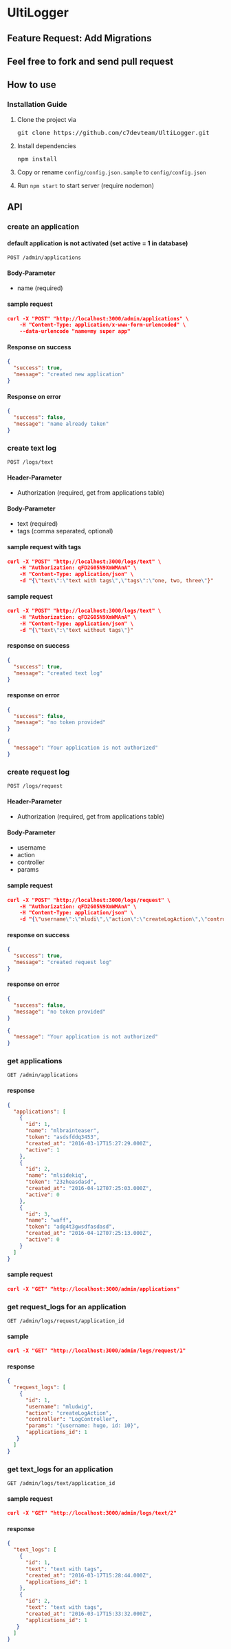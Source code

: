 # UltiLogger #

## Feature Request: Add Migrations

## Feel free to fork and send pull request ##

## How to use ##

### Installation Guide ###

1. Clone the project via
    <pre>git clone https://github.com/c7devteam/UltiLogger.git</pre>
    
2. Install dependencies
    <pre>npm install</pre>
    
3. Copy or rename `config/config.json.sample` to `config/config.json`


4. Run `npm start` to start server (require nodemon)



## API ##

### create an application ###

#### default application is not activated (set active = 1 in database)

    POST /admin/applications
    
#### Body-Parameter ####
* name (required)

#### sample request ####

```json
curl -X "POST" "http://localhost:3000/admin/applications" \
	-H "Content-Type: application/x-www-form-urlencoded" \
	--data-urlencode "name=my super app"

```

#### Response on success ####
```json
{
  "success": true,
  "message": "created new application"
}
```

#### Response on error ####
```json
{
  "success": false,
  "message": "name already taken"
}
```

### create text log ###

    POST /logs/text
    
#### Header-Parameter ####
* Authorization (required, get from applications table)


#### Body-Parameter ####

* text (required)
* tags (comma separated, optional)

#### sample request with tags ####
```json
curl -X "POST" "http://localhost:3000/logs/text" \
	-H "Authorization: qFD2G05N9XmWMAnA" \
	-H "Content-Type: application/json" \
	-d "{\"text\":\"text with tags\",\"tags\":\"one, two, three\"}"

```

#### sample request ####
```json
curl -X "POST" "http://localhost:3000/logs/text" \
	-H "Authorization: qFD2G05N9XmWMAnA" \
	-H "Content-Type: application/json" \
	-d "{\"text\":\"text without tags\"}"
```

#### response on success ####
```json
{
  "success": true,
  "message": "created text log"
}
```

#### response on error ####
```json
{
  "success": false,
  "message": "no token provided"
}
```

```json
{
  "message": "Your application is not authorized"
}
```


### create request log ###

    POST /logs/request
    
#### Header-Parameter ####
* Authorization (required, get from applications table)


#### Body-Parameter ####

* username
* action
* controller
* params

#### sample request ####
```json
curl -X "POST" "http://localhost:3000/logs/request" \
	-H "Authorization: qFD2G05N9XmWMAnA" \
	-H "Content-Type: application/json" \
	-d "{\"username\":\"mludi\",\"action\":\"createLogAction\",\"controller\":\"LogController\",\"params\":\"username, applications_id\"}"

```


#### response on success ####
```json
{
  "success": true,
  "message": "created request log"
}
```

#### response on error ####
```json
{
  "success": false,
  "message": "no token provided"
}
```

```json
{
  "message": "Your application is not authorized"
}
```

### get applications

	GET /admin/applications
	
#### response
```json
{
  "applications": [
    {
      "id": 1,
      "name": "mlbrainteaser",
      "token": "asdsfddq3453",
      "created_at": "2016-03-17T15:27:29.000Z",
      "active": 1
    },
    {
      "id": 2,
      "name": "mlsidekiq",
      "token": "23zheasdasd",
      "created_at": "2016-04-12T07:25:03.000Z",
      "active": 0
    },
    {
      "id": 3,
      "name": "waff",
      "token": "adg4t3gwsdfasdasd",
      "created_at": "2016-04-12T07:25:13.000Z",
      "active": 0
    }
  ]
}
```	
	
#### sample request
```	json
curl -X "GET" "http://localhost:3000/admin/applications"
```

### get request_logs for an application ###

	GET /admin/logs/request/application_id

#### sample
```json
curl -X "GET" "http://localhost:3000/admin/logs/request/1"
```

#### response ####
```json
{
  "request_logs": [
    {
      "id": 1,
      "username": "mludwig",
      "action": "createLogAction",
      "controller": "LogController",
      "params": "{username: hugo, id: 10}",
      "applications_id": 1
   }
  ]
}
```


### get text_logs for an application ###

	GET /admin/logs/text/application_id

#### sample request
```json
curl -X "GET" "http://localhost:3000/admin/logs/text/2"
```

#### response ####
```json
{
  "text_logs": [
    {
      "id": 1,
      "text": "text with tags",
      "created_at": "2016-03-17T15:28:44.000Z",
      "applications_id": 1
    },
    {
      "id": 2,
      "text": "text with tags",
      "created_at": "2016-03-17T15:33:32.000Z",
      "applications_id": 1
   }
  ]
}
    
```